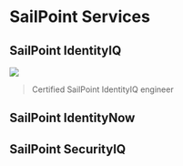 
# SailPoint Services


## SailPoint IdentityIQ

<img src="/images/sailpoint-dashboard.png" />


> Certified SailPoint IdentityIQ engineer


## SailPoint IdentityNow



## SailPoint SecurityIQ